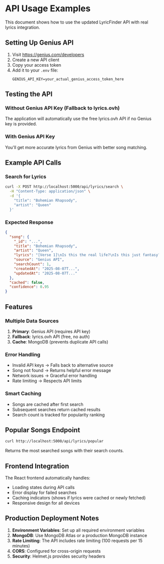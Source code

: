 # API Usage Examples

This document shows how to use the updated LyricFinder API with real lyrics integration.

## Setting Up Genius API

1. Visit https://genius.com/developers
2. Create a new API client
3. Copy your access token
4. Add it to your `.env` file:
   ```
   GENIUS_API_KEY=your_actual_genius_access_token_here
   ```

## Testing the API

### Without Genius API Key (Fallback to lyrics.ovh)
The application will automatically use the free lyrics.ovh API if no Genius key is provided.

### With Genius API Key
You'll get more accurate lyrics from Genius with better song matching.

## Example API Calls

### Search for Lyrics
```bash
curl -X POST http://localhost:5000/api/lyrics/search \
  -H "Content-Type: application/json" \
  -d '{
    "title": "Bohemian Rhapsody",
    "artist": "Queen"
  }'
```

### Expected Response
```json
{
  "song": {
    "_id": "...",
    "title": "Bohemian Rhapsody",
    "artist": "Queen",
    "lyrics": "[Verse 1]\nIs this the real life?\nIs this just fantasy?...",
    "source": "Genius API",
    "searchCount": 1,
    "createdAt": "2025-08-07T...",
    "updatedAt": "2025-08-07T..."
  },
  "cached": false,
  "confidence": 0.95
}
```

## Features

### Multiple Data Sources
1. **Primary**: Genius API (requires API key)
2. **Fallback**: lyrics.ovh API (free, no auth)
3. **Cache**: MongoDB (prevents duplicate API calls)

### Error Handling
- Invalid API keys → Falls back to alternative source
- Song not found → Returns helpful error message
- Network issues → Graceful error handling
- Rate limiting → Respects API limits

### Smart Caching
- Songs are cached after first search
- Subsequent searches return cached results
- Search count is tracked for popularity ranking

## Popular Songs Endpoint
```bash
curl http://localhost:5000/api/lyrics/popular
```

Returns the most searched songs with their search counts.

## Frontend Integration

The React frontend automatically handles:
- Loading states during API calls
- Error display for failed searches
- Caching indicators (shows if lyrics were cached or newly fetched)
- Responsive design for all devices

## Production Deployment Notes

1. **Environment Variables**: Set up all required environment variables
2. **MongoDB**: Use MongoDB Atlas or a production MongoDB instance
3. **Rate Limiting**: The API includes rate limiting (100 requests per 15 minutes)
4. **CORS**: Configured for cross-origin requests
5. **Security**: Helmet.js provides security headers
